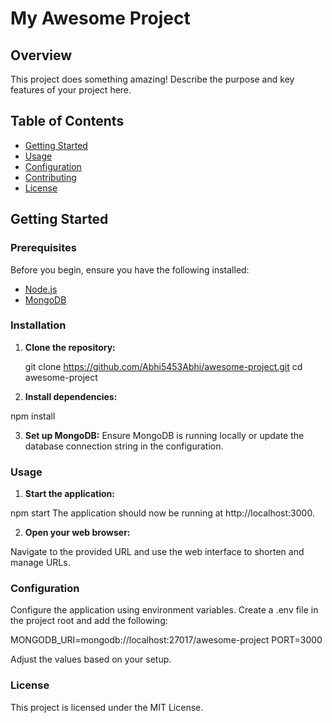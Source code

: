 # My Awesome Project

## Overview

This project does something amazing! Describe the purpose and key features of your project here.

## Table of Contents
- [Getting Started](#getting-started)
- [Usage](#usage)
- [Configuration](#configuration)
- [Contributing](#contributing)
- [License](#license)

## Getting Started

### Prerequisites

Before you begin, ensure you have the following installed:

- [Node.js](https://nodejs.org/)
- [MongoDB](https://www.mongodb.com/try/download/community)

### Installation

1. **Clone the repository:**

   git clone https://github.com/Abhi5453Abhi/awesome-project.git
   cd awesome-project
2. **Install dependencies:**

npm install

3. **Set up MongoDB:**
Ensure MongoDB is running locally or update the database connection string in the configuration.

### Usage
1. **Start the application:**

npm start
The application should now be running at http://localhost:3000.

2. **Open your web browser:**

Navigate to the provided URL and use the web interface to shorten and manage URLs.

### Configuration
Configure the application using environment variables. Create a .env file in the project root and add the following:

MONGODB_URI=mongodb://localhost:27017/awesome-project
PORT=3000

Adjust the values based on your setup.

### License
This project is licensed under the MIT License.